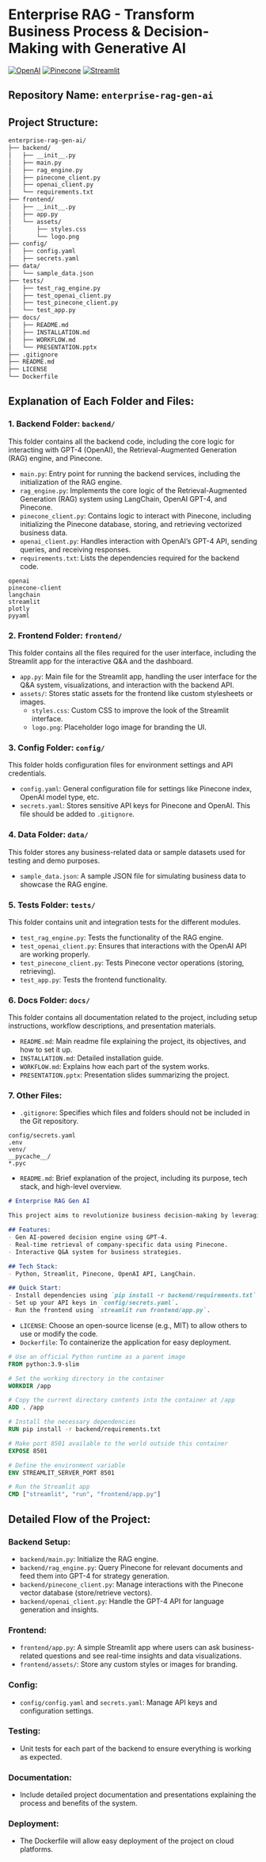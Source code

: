 # Enterprise RAG - Transform Business Process & Decision-Making with Generative AI

[![OpenAI](https://img.shields.io/badge/OpenAI-Logo-blue)](https://openai.com/)
[![Pinecone](https://img.shields.io/badge/Pinecone-Logo-lightgreen)](https://www.pinecone.io/)
[![Streamlit](https://img.shields.io/badge/Streamlit-Logo-orange)](https://streamlit.io/)


## Repository Name: `enterprise-rag-gen-ai`

## Project Structure:
```bash
enterprise-rag-gen-ai/
├── backend/
│   ├── __init__.py
│   ├── main.py
│   ├── rag_engine.py
│   ├── pinecone_client.py
│   ├── openai_client.py
│   └── requirements.txt
├── frontend/
│   ├── __init__.py
│   ├── app.py
│   └── assets/
│       ├── styles.css
│       └── logo.png
├── config/
│   ├── config.yaml
│   ├── secrets.yaml
├── data/
│   └── sample_data.json
├── tests/
│   ├── test_rag_engine.py
│   ├── test_openai_client.py
│   ├── test_pinecone_client.py
│   └── test_app.py
├── docs/
│   ├── README.md
│   ├── INSTALLATION.md
│   ├── WORKFLOW.md
│   └── PRESENTATION.pptx
├── .gitignore
├── README.md
├── LICENSE
└── Dockerfile
```

## Explanation of Each Folder and Files:

### 1. Backend Folder: `backend/`
This folder contains all the backend code, including the core logic for interacting with GPT-4 (OpenAI), the Retrieval-Augmented Generation (RAG) engine, and Pinecone.

- `main.py`: Entry point for running the backend services, including the initialization of the RAG engine.
- `rag_engine.py`: Implements the core logic of the Retrieval-Augmented Generation (RAG) system using LangChain, OpenAI GPT-4, and Pinecone.
- `pinecone_client.py`: Contains logic to interact with Pinecone, including initializing the Pinecone database, storing, and retrieving vectorized business data.
- `openai_client.py`: Handles interaction with OpenAI’s GPT-4 API, sending queries, and receiving responses.
- `requirements.txt`: Lists the dependencies required for the backend code.

```plaintext
openai
pinecone-client
langchain
streamlit
plotly
pyyaml
```

### 2. Frontend Folder: `frontend/`
This folder contains all the files required for the user interface, including the Streamlit app for the interactive Q&A and the dashboard.

- `app.py`: Main file for the Streamlit app, handling the user interface for the Q&A system, visualizations, and interaction with the backend API.
- `assets/`: Stores static assets for the frontend like custom stylesheets or images.
   - `styles.css`: Custom CSS to improve the look of the Streamlit interface.
   - `logo.png`: Placeholder logo image for branding the UI.

### 3. Config Folder: `config/`
This folder holds configuration files for environment settings and API credentials.

- `config.yaml`: General configuration file for settings like Pinecone index, OpenAI model type, etc.
- `secrets.yaml`: Stores sensitive API keys for Pinecone and OpenAI. This file should be added to `.gitignore`.

### 4. Data Folder: `data/`
This folder stores any business-related data or sample datasets used for testing and demo purposes.

- `sample_data.json`: A sample JSON file for simulating business data to showcase the RAG engine.

### 5. Tests Folder: `tests/`
This folder contains unit and integration tests for the different modules.

- `test_rag_engine.py`: Tests the functionality of the RAG engine.
- `test_openai_client.py`: Ensures that interactions with the OpenAI API are working properly.
- `test_pinecone_client.py`: Tests Pinecone vector operations (storing, retrieving).
- `test_app.py`: Tests the frontend functionality.

### 6. Docs Folder: `docs/`
This folder contains all documentation related to the project, including setup instructions, workflow descriptions, and presentation materials.

- `README.md`: Main readme file explaining the project, its objectives, and how to set it up.
- `INSTALLATION.md`: Detailed installation guide.
- `WORKFLOW.md`: Explains how each part of the system works.
- `PRESENTATION.pptx`: Presentation slides summarizing the project.

### 7. Other Files:
- `.gitignore`: Specifies which files and folders should not be included in the Git repository.

```plaintext
config/secrets.yaml
.env
venv/
__pycache__/
*.pyc
```

- `README.md`: Brief explanation of the project, including its purpose, tech stack, and high-level overview.

```markdown
# Enterprise RAG Gen AI

This project aims to revolutionize business decision-making by leveraging Large Language Models (LLMs) and Retrieval-Augmented Generation (RAG) to provide real-time, actionable insights.

## Features:
- Gen AI-powered decision engine using GPT-4.
- Real-time retrieval of company-specific data using Pinecone.
- Interactive Q&A system for business strategies.

## Tech Stack:
- Python, Streamlit, Pinecone, OpenAI API, LangChain.

## Quick Start:
- Install dependencies using `pip install -r backend/requirements.txt`.
- Set up your API keys in `config/secrets.yaml`.
- Run the frontend using `streamlit run frontend/app.py`.
```

- `LICENSE`: Choose an open-source license (e.g., MIT) to allow others to use or modify the code.
- `Dockerfile`: To containerize the application for easy deployment.

```dockerfile
# Use an official Python runtime as a parent image
FROM python:3.9-slim

# Set the working directory in the container
WORKDIR /app

# Copy the current directory contents into the container at /app
ADD . /app

# Install the necessary dependencies
RUN pip install -r backend/requirements.txt

# Make port 8501 available to the world outside this container
EXPOSE 8501

# Define the environment variable
ENV STREAMLIT_SERVER_PORT 8501

# Run the Streamlit app
CMD ["streamlit", "run", "frontend/app.py"]
```

## Detailed Flow of the Project:

### Backend Setup:
- `backend/main.py`: Initialize the RAG engine.
- `backend/rag_engine.py`: Query Pinecone for relevant documents and feed them into GPT-4 for strategy generation.
- `backend/pinecone_client.py`: Manage interactions with the Pinecone vector database (store/retrieve vectors).
- `backend/openai_client.py`: Handle the GPT-4 API for language generation and insights.

### Frontend:
- `frontend/app.py`: A simple Streamlit app where users can ask business-related questions and see real-time insights and data visualizations.
- `frontend/assets/`: Store any custom styles or images for branding.

### Config:
- `config/config.yaml` and `secrets.yaml`: Manage API keys and configuration settings.

### Testing:
- Unit tests for each part of the backend to ensure everything is working as expected.

### Documentation:
- Include detailed project documentation and presentations explaining the process and benefits of the system.

### Deployment:
- The Dockerfile will allow easy deployment of the project on cloud platforms.
